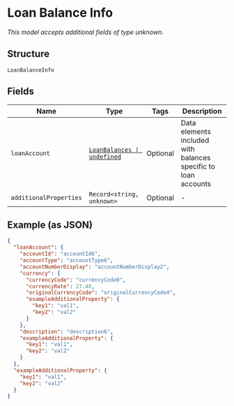 
# Loan Balance Info

*This model accepts additional fields of type unknown.*

## Structure

`LoanBalanceInfo`

## Fields

| Name | Type | Tags | Description |
|  --- | --- | --- | --- |
| `loanAccount` | [`LoanBalances \| undefined`](../../doc/models/loan-balances.md) | Optional | Data elements included with balances specific to loan accounts |
| `additionalProperties` | `Record<string, unknown>` | Optional | - |

## Example (as JSON)

```json
{
  "loanAccount": {
    "accountId": "accountId6",
    "accountType": "accountType6",
    "accountNumberDisplay": "accountNumberDisplay2",
    "currency": {
      "currencyCode": "currencyCode0",
      "currencyRate": 27.48,
      "originalCurrencyCode": "originalCurrencyCode4",
      "exampleAdditionalProperty": {
        "key1": "val1",
        "key2": "val2"
      }
    },
    "description": "description6",
    "exampleAdditionalProperty": {
      "key1": "val1",
      "key2": "val2"
    }
  },
  "exampleAdditionalProperty": {
    "key1": "val1",
    "key2": "val2"
  }
}
```

